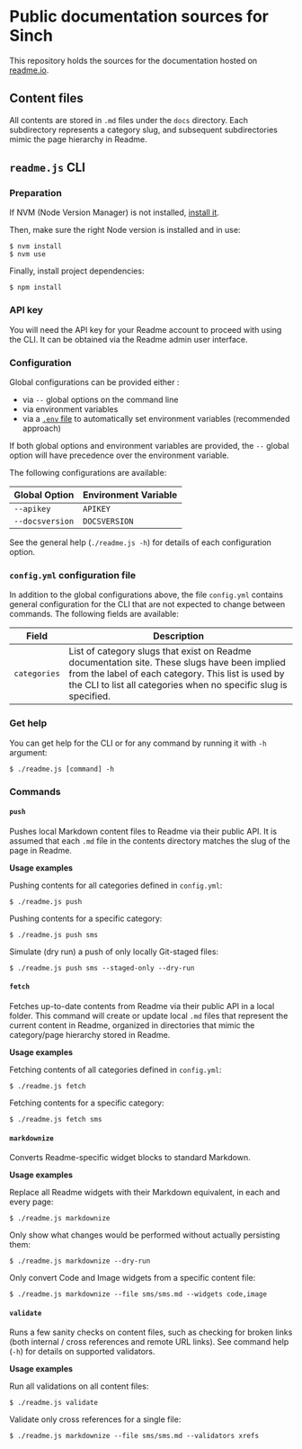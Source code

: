 # Public documentation sources for Sinch

This repository holds the sources for the documentation hosted on [readme.io](http://sinch.readme.io).

## Content files

All contents are stored in `.md` files under the `docs` directory. Each subdirectory represents a category slug, and
subsequent subdirectories mimic the page hierarchy in Readme.

## `readme.js` CLI

### Preparation

If NVM (Node Version Manager) is not installed, [install it](https://github.com/nvm-sh/nvm#installation-and-update).

Then, make sure the right Node version is installed and in use:

    $ nvm install              
    $ nvm use

Finally, install project dependencies:
    
    $ npm install
    
### API key

You will need the API key for your Readme account to proceed with using the CLI. It can be obtained via the Readme admin 
user interface.

### Configuration

Global configurations can be provided either :
 - via `--` global options on the command line
 - via environment variables
 - via a [`.env` file](https://www.npmjs.com/package/dotenv) to automatically set environment variables (recommended approach)
 
If both global options and environment variables are provided, the `--` global option will have precedence over the environment variable.

The following configurations are available:

| Global Option     | Environment Variable |
| ---               | ---                  |
| `--apikey`        | `APIKEY`             |
| `--docsversion`   | `DOCSVERSION`        |

See the general help (`./readme.js -h`) for details of each configuration option.

### `config.yml` configuration file

In addition to the global configurations above, the file `config.yml` contains general configuration for the CLI that are not expected to change between commands. 
The following fields are available:

| Field         | Description |
| ---           | ---         |
|`categories`   | List of category slugs that exist on Readme documentation site. These slugs have been implied from the label of each category. This list is used by the CLI to list all categories when no specific slug is specified. |

### Get help

You can get help for the CLI or for any command by running it with `-h` argument:

    $ ./readme.js [command] -h 

### Commands

#### `push`

Pushes local Markdown content files to Readme via their public API. It is assumed that each `.md` file in the 
contents directory matches the slug of the page in Readme. 

**Usage examples**

Pushing contents for all categories defined in `config.yml`:

    $ ./readme.js push
    
Pushing contents for a specific category:

    $ ./readme.js push sms
    
Simulate (dry run) a push of only locally Git-staged files:  

    $ ./readme.js push sms --staged-only --dry-run   
    
#### `fetch`

Fetches up-to-date contents from Readme via their public API in a local folder. 
This command will create or update local `.md` files that represent the current content in Readme, organized in directories 
that mimic the category/page hierarchy stored in Readme.  

**Usage examples**

Fetching contents of all categories defined in `config.yml`:

    $ ./readme.js fetch
    
Fetching contents for a specific category:

    $ ./readme.js fetch sms

#### `markdownize`

Converts Readme-specific widget blocks to standard Markdown.

**Usage examples**

Replace all Readme widgets with their Markdown equivalent, in each and every page:
 
    $ ./readme.js markdownize 

Only show what changes would be performed without actually persisting them:
 
    $ ./readme.js markdownize --dry-run
    
Only convert Code and Image widgets from a specific content file:
 
    $ ./readme.js markdownize --file sms/sms.md --widgets code,image
    
#### `validate`

Runs a few sanity checks on content files, such as checking for broken links (both internal / cross references and remote URL links). See command help (`-h`) for details on supported validators. 
 
**Usage examples** 
 
Run all validations on all content files:
 
    $ ./readme.js validate  
    
Validate only cross references for a single file:
 
    $ ./readme.js markdownize --file sms/sms.md --validators xrefs
 
